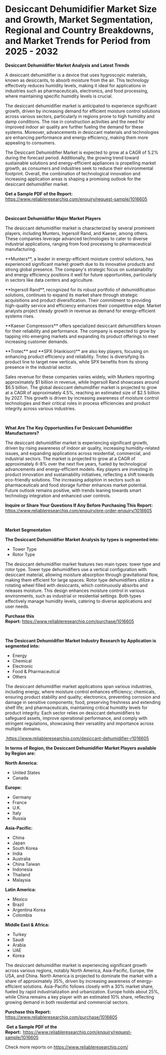 <p><h1>Desiccant Dehumidifier Market Size and Growth, Market Segmentation, Regional and Country Breakdowns, and Market Trends for Period from 2025 -  2032</h1></p><p><strong>Desiccant Dehumidifier Market Analysis and Latest Trends</strong></p>
<p><p>A desiccant dehumidifier is a device that uses hygroscopic materials, known as desiccants, to absorb moisture from the air. This technology effectively reduces humidity levels, making it ideal for applications in industries such as pharmaceuticals, electronics, and food processing, where maintaining specific humidity levels is crucial.</p><p>The desiccant dehumidifier market is anticipated to experience significant growth, driven by increasing demand for efficient moisture control solutions across various sectors, particularly in regions prone to high humidity and damp conditions. The rise in construction activities and the need for improved indoor air quality are further fueling the demand for these systems. Moreover, advancements in desiccant materials and technologies are enhancing performance and energy efficiency, making them more appealing to consumers.</p><p>The Desiccant Dehumidifier Market is expected to grow at a CAGR of 5.2% during the forecast period. Additionally, the growing trend toward sustainable solutions and energy-efficient appliances is propelling market growth, as consumers and industries seek to reduce their environmental footprint. Overall, the combination of technological innovation and increasing application areas is shaping a promising outlook for the desiccant dehumidifier market.</p></p>
<p><strong>Get a Sample PDF of the Report:&nbsp;</strong> <a href="https://www.reliableresearchiq.com/enquiry/request-sample/1016605?utm_campaign=2250&utm_medium=2&utm_source=Github&utm_content=ia&utm_term=16022025&utm_id=desiccant-dehumidifier">https://www.reliableresearchiq.com/enquiry/request-sample/1016605</a></p>
<p>&nbsp;</p>
<p><strong>Desiccant Dehumidifier Major Market Players</strong></p>
<p><p>The desiccant dehumidifier market is characterized by several prominent players, including Munters, Ingersoll Rand, and Kaeser, among others. These companies leverage advanced technologies to cater to diverse industrial applications, ranging from food processing to pharmaceutical manufacturing.</p><p>**Munters**, a leader in energy-efficient moisture control solutions, has experienced significant market growth due to its innovative products and strong global presence. The company's strategic focus on sustainability and energy efficiency positions it well for future opportunities, particularly in sectors like data centers and agriculture.</p><p>**Ingersoll Rand**, recognized for its robust portfolio of dehumidification solutions, continues to expand its market share through strategic acquisitions and product diversification. Their commitment to providing high-quality service and efficiency enhances their competitive edge. Market analysts project steady growth in revenue as demand for energy-efficient systems rises.</p><p>**Kaeser Compressors** offers specialized desiccant dehumidifiers known for their reliability and performance. The company is expected to grow by tapping into emerging markets and expanding its product offerings to meet increasing customer demands.</p><p>**Trotec** and **SPX (Hankison)** are also key players, focusing on enhancing product efficiency and reliability. Trotec is diversifying its product line to target new verticals, while SPX benefits from its strong presence in the industrial sector.</p><p>Sales revenue for these companies varies widely, with Munters reporting approximately $1 billion in revenue, while Ingersoll Rand showcases around $6.5 billion. The global desiccant dehumidifier market is projected to grow at a CAGR of approximately 4.5%, reaching an estimated size of $2.5 billion by 2027. This growth is driven by increasing awareness of moisture control technologies and their critical roles in process efficiencies and product integrity across various industries.</p></p>
<p>&nbsp;</p>
<p><strong>What Are The Key Opportunities For Desiccant Dehumidifier Manufacturers?</strong></p>
<p><p>The desiccant dehumidifier market is experiencing significant growth, driven by rising awareness of indoor air quality, increasing humidity-related issues, and expanding applications across residential, commercial, and industrial sectors. The market is projected to grow at a CAGR of approximately 6-8% over the next five years, fueled by technological advancements and energy-efficient models. Key players are investing in product innovation and sustainability initiatives, reflecting a shift towards eco-friendly solutions. The increasing adoption in sectors such as pharmaceuticals and food storage further enhances market potential. Future outlook remains positive, with trends leaning towards smart technology integration and enhanced user controls.</p></p>
<p><strong>Inquire or Share Your Questions If Any Before Purchasing This Report:</strong> <a href="https://www.reliableresearchiq.com/enquiry/pre-order-enquiry/1016605?utm_campaign=2250&utm_medium=2&utm_source=Github&utm_content=ia&utm_term=16022025&utm_id=desiccant-dehumidifier">https://www.reliableresearchiq.com/enquiry/pre-order-enquiry/1016605</a></p>
<p>&nbsp;</p>
<p><strong>Market Segmentation</strong></p>
<p><strong>The Desiccant Dehumidifier Market Analysis by types is segmented into:</strong></p>
<p><ul><li>Tower Type</li><li>Rotor Type</li></ul></p>
<p><p>The desiccant dehumidifier market features two main types: tower type and rotor type. Tower type dehumidifiers use a vertical configuration with desiccant material, allowing moisture absorption through gravitational flow, making them efficient for large spaces. Rotor type dehumidifiers utilize a rotating wheel filled with desiccants, which continuously absorbs and releases moisture. This design enhances moisture control in various environments, such as industrial or residential settings. Both types effectively manage humidity levels, catering to diverse applications and user needs.</p></p>
<p><strong>Purchase this Report:&nbsp;</strong><a href="https://www.reliableresearchiq.com/purchase/1016605?utm_campaign=2250&utm_medium=2&utm_source=Github&utm_content=ia&utm_term=16022025&utm_id=desiccant-dehumidifier">https://www.reliableresearchiq.com/purchase/1016605</a></p>
<p>&nbsp;</p>
<p><strong>The Desiccant Dehumidifier Market Industry Research by Application is segmented into:</strong></p>
<p><ul><li>Energy</li><li>Chemical</li><li>Electronic</li><li>Food & Pharmaceutical</li><li>Others</li></ul></p>
<p><p>The desiccant dehumidifier market applications span various industries, including energy, where moisture control enhances efficiency; chemicals, ensuring product stability and quality; electronics, preventing corrosion and damage in sensitive components; food, preserving freshness and extending shelf life; and pharmaceuticals, maintaining critical humidity levels for product integrity. Each sector relies on desiccant dehumidifiers to safeguard assets, improve operational performance, and comply with stringent regulations, showcasing their versatility and importance across multiple domains.</p></p>
<p><a href="https://www.reliableresearchiq.com/desiccant-dehumidifier-r1016605?utm_campaign=2250&utm_medium=2&utm_source=Github&utm_content=ia&utm_term=16022025&utm_id=desiccant-dehumidifier">&nbsp;https://www.reliableresearchiq.com/desiccant-dehumidifier-r1016605</a></p>
<p><strong>In terms of Region, the Desiccant Dehumidifier Market Players available by Region are:</strong></p>
<p>
    <p> <strong> North America: </strong>
        <ul>
            <li>United States</li>
            <li>Canada</li>
        </ul>
        </p> 
    <p> <strong> Europe: </strong>
        <ul>
            <li>Germany</li>
            <li>France</li>
            <li>U.K.</li>
            <li>Italy</li>
            <li>Russia</li>
        </ul>
        </p> 
    <p> <strong> Asia-Pacific: </strong>
        <ul>
            <li>China</li>
            <li>Japan</li>
            <li>South Korea</li>
            <li>India</li>
            <li>Australia</li>
            <li>China Taiwan</li>
            <li>Indonesia</li>
            <li>Thailand</li>
            <li>Malaysia</li>
        </ul>
        </p> 
    <p> <strong> Latin America: </strong>
        <ul>
            <li>Mexico</li>
            <li>Brazil</li>
            <li>Argentina Korea</li>
            <li>Colombia</li>
        </ul>
        </p> 
    <p> <strong> Middle East & Africa: </strong>
        <ul>
            <li>Turkey</li>
            <li>Saudi</li>
            <li>Arabia</li>
            <li>UAE</li>
            <li>Korea</li>
        </ul>
    </p>
    </p>
<p><p>The desiccant dehumidifier market is experiencing significant growth across various regions, notably North America, Asia-Pacific, Europe, the USA, and China. North America is projected to dominate the market with a share of approximately 35%, driven by increasing awareness of energy-efficient solutions. Asia-Pacific follows closely with a 30% market share, fueled by rapid industrialization and urbanization. Europe holds about 25%, while China remains a key player with an estimated 10% share, reflecting growing demand in both residential and commercial sectors.</p></p>
<p><strong>Purchase this Report: </strong><a href="https://www.reliableresearchiq.com/purchase/1016605?utm_campaign=2250&utm_medium=2&utm_source=Github&utm_content=ia&utm_term=16022025&utm_id=desiccant-dehumidifier">https://www.reliableresearchiq.com/purchase/1016605</a></p>
<p>&nbsp;<strong>Get a Sample PDF of the Report:&nbsp;&nbsp;</strong><a href="https://www.reliableresearchiq.com/enquiry/request-sample/1016605?utm_campaign=2250&utm_medium=2&utm_source=Github&utm_content=ia&utm_term=16022025&utm_id=desiccant-dehumidifier">https://www.reliableresearchiq.com/enquiry/request-sample/1016605</a></p>
<p><strong></strong></p>
<p>Check more reports on <a href="https://www.reliableresearchiq.com/?utm_campaign=2250&utm_medium=2&utm_source=Github&utm_content=ia&utm_term=16022025&utm_id=desiccant-dehumidifier">https://www.reliableresearchiq.com/</a></p>